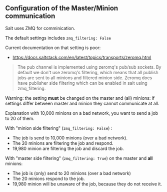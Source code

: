 ## Configuration of the Master/Minion communication

Salt uses ZMQ for comminication.

The default settings includes `zmq_filtering: False`

Current documentation on that setting is poor: 
- https://docs.saltstack.com/en/latest/topics/transports/zeromq.html

> The pub channel is implemented using zeromq's pub/sub sockets. By default we don't use zeromq's filtering, which means that all publish jobs are sent to all minions and filtered minion side. Zeromq does have publisher side filtering which can be enabled in salt using zmq_filtering.

Warning: the setting **must** be changed on the master and (all) minions: if settings differ between master and minion they cannot communicate at all.

Explanation with 10,000 minions on a bad network, you want to send a job to 20 of them.

With "minion side filtering" (`zmq_filtering: False`) :
- The job is send to 10,000 minions (over a bad network).
- The 20 minions are filtering the job and respond.
- 19,980 minion are filtering the job and discard the job. 

With "master side filtering" (`zmq_filtering: True`) on the master and **all** minions:
- The job is (only) send to 20 minions (over a bad network)
- The 20 minions respond to the job.
- 19,980 minion will be unaware of the job, because they do not receive it.


